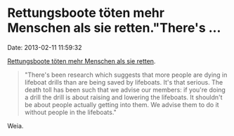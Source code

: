 Rettungsboote töten mehr Menschen als sie retten.\"There\'s \...
================================================================

Date: 2013-02-11 11:59:32

[Rettungsboote töten mehr Menschen als sie
retten](http://www.guardian.co.uk/world/2013/feb/10/falling-lifeboat-thomson-ship-canary-islands).

> \"There\'s been research which suggests that more people are dying in
> lifeboat drills than are being saved by lifeboats. It\'s that serious.
> The death toll has been such that we advise our members: if you\'re
> doing a drill the drill is about raising and lowering the lifeboats.
> It shouldn\'t be about people actually getting into them. We advise
> them to do it without people in the lifeboats.\"

Weia.
